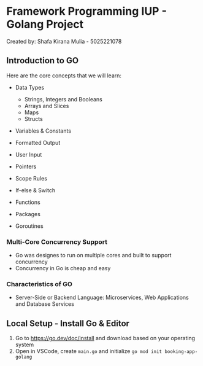 # Framework Programming IUP - Golang Project

Created by: Shafa Kirana Mulia - 5025221078

## Introduction to GO
Here are the core concepts that we will learn:

- Data Types
  - Strings, Integers and Booleans
  - Arrays and Slices
  - Maps
  - Structs

- Variables & Constants
- Formatted Output
- User Input
- Pointers
- Scope Rules
- If-else & Switch
- Functions
- Packages
- Goroutines

### Multi-Core Concurrency Support
- Go was designes to run on multiple cores and built to support concurrency
- Concurrency in Go is cheap and easy

### Characteristics of GO
- Server-Side or Backend Language: Microservices, Web Applications and Database Services

## Local Setup - Install Go & Editor
1. Go to https://go.dev/doc/install and download based on your operating system
2. Open in VSCode, create `main.go` and initialize `go mod init booking-app-golang`
